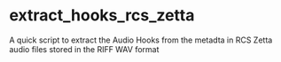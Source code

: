 # extract_hooks_rcs_zetta
A quick script to extract the Audio Hooks from the metadta in RCS Zetta audio files stored in the RIFF WAV format
